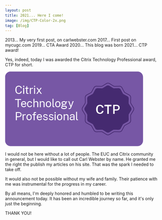 ```yaml
---
layout: post
title: 2021... Here I come!
image: /img/CTP-Color-2x.png
tag: [Blog]
---
```


2013... My very first post, on carlwebster.com
2017... First post on mycugc.com
2019... CTA Award
2020... This blog was born
2021... CTP award!

Yes, indeed, today I was awarded the Citrix Technology Professional award, CTP for short.

![Citrix CTP](/img/CTP-Digital-Badge-Color-2x.png)

I would not be here without a lot of people. The EUC and Citrix community in general, but I would like to call out Carl Webster by name. He granted me the right the publish my articles on his site. That was the spark I needed to take off.

It would also not be possible without my wife and family. Their patience with me was instrumental for the progress in my career.

By all means, I'm deeply honored and humbled to be writing this announcement today. It has been an incredible journey so far, and it's only just the beginning.

THANK YOU!
